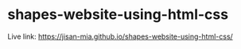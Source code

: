 # shapes-website-using-html-css
Live link: https://jisan-mia.github.io/shapes-website-using-html-css/
